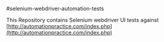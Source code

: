 #selenium-webdriver-automation-tests

This Repository contains Selenium webdriver UI tests against [http://automationpractice.com/index.php](http://automationpractice.com/index.php)